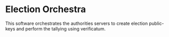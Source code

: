 Election Orchestra
==================

This software orchestrates the authorities servers to create election
public-keys and perform the tallying using verificatum.

